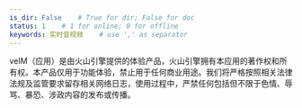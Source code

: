 ```yaml
---
is_dir: False    # True for dir; False for doc
status: 1    # 1 for online; 0 for offline
keywords: 实时音视频    # use ',' as separator
---
```


veIM（应用）是由火山引擎提供的体验产品，火山引擎拥有本应用的著作权和所有权。本产品仅用于功能体验，禁止用于任何商业用途。我们将严格按照相关法律法规及监管要求留存相关网络日志，使用过程中，严禁任何包括但不限于色情、辱骂、暴恐、涉政内容的发布或传播。
